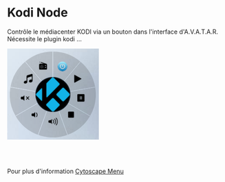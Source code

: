 # Kodi Node

Contrôle le médiacenter KODI via un bouton dans l'interface d'A.V.A.T.A.R.
Nécessite le plugin kodi ...

![kodiNode](https://raw.githubusercontent.com/domodom/Avatar-Plugin-kodiNode/master/kodiNode/assets/images/screen.png)

<BR><BR>

Pour plus d'information [Cytoscape Menu](https://github.com/cytoscape/cytoscape.js-cxtmenu)


<BR><BR>
